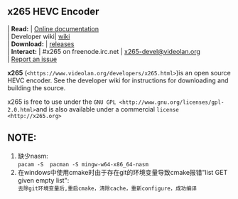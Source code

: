   ## x265 HEVC Encoder     

| **Read:** | [Online documentation](http://x265.readthedocs.org/en/master/)  
| Developer wiki| [wiki](http://bitbucket.org/multicoreware/x265_git/wiki/)  
| **Download:** | [releases](http://ftp.videolan.org/pub/videolan/x265/)    
| **Interact:** | #x265 on freenode.irc.net | [x265-devel@videolan.org](http://mailman.videolan.org/listinfo/x265-devel)  
| [Report an issue](https://bitbucket.org/multicoreware/x265/issues?status=new&status=open) 

**x265** (`<https://www.videolan.org/developers/x265.html>`)is an open
source HEVC encoder. See the developer wiki for instructions for
downloading and building the source.

x265 is free to use under the `GNU GPL <http://www.gnu.org/licenses/gpl-2.0.html>`and is also available under a commercial `license <http://x265.org>`  

 ## **NOTE:**    
 
   1. 缺少nasm:    
       `pacam -S  pacman -S mingw-w64-x86_64-nasm`    
   2. 在windows中使用cmake时由于存在git的环境变量导致cmake报错"list GET given empty list":  
      `去除git环境变量后,重启cmake，清除cache，重新configure，成功编译`
